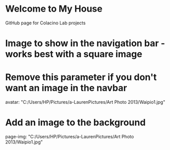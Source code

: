 # Welcome to My House

GitHub page for Colacino Lab projects

# Image to show in the navigation bar - works best with a square image
# Remove this parameter if you don't want an image in the navbar
avatar: "C:/Users/HP/Pictures/a-LaurenPictures/Art Photo 2013/Waipio1.jpg"

# Add an image to the background
page-img: "C:/Users/HP/Pictures/a-LaurenPictures/Art Photo 2013/Waipio1.jpg"
